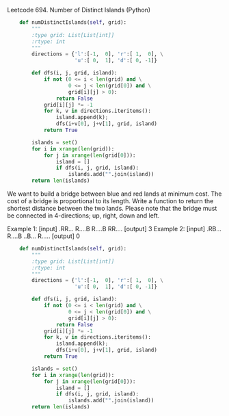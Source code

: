 
Leetcode 694. Number of Distinct Islands (Python)


```py
    def numDistinctIslands(self, grid):
        """
        :type grid: List[List[int]]
        :rtype: int
        """
        directions = {'l':[-1,  0], 'r':[ 1,  0], \
                      'u':[ 0,  1], 'd':[ 0, -1]}

        def dfs(i, j, grid, island):
            if not (0 <= i < len(grid) and \
                    0 <= j < len(grid[0]) and \
                    grid[i][j] > 0):
                return False
            grid[i][j] *= -1
            for k, v in directions.iteritems():
                island.append(k);
                dfs(i+v[0], j+v[1], grid, island)
            return True

        islands = set()
        for i in xrange(len(grid)):
            for j in xrange(len(grid[0])):
                island = []
                if dfs(i, j, grid, island):
                    islands.add("".join(island))
        return len(islands)
```

We want to build a bridge between blue and red lands at minimum cost. The cost of a bridge is proportional to its length.
Write a function to return the shortest distance between the two lands.
Please note that the bridge must be connected in 4-directions; up, right, down and left.



Example 1:
[input]
.RR...
R....B
R....B
RR....
[output]
3
Example 2:
[input]
.RB...
R....B
..B...
‍‍‌‌‌‍‌‍‍‍‍‌‌‍‍‍‌R.....
[output]
0

```py
    def numDistinctIslands(self, grid):
        """
        :type grid: List[List[int]]
        :rtype: int
        """
        directions = {'l':[-1,  0], 'r':[ 1,  0], \
                      'u':[ 0,  1], 'd':[ 0, -1]}

        def dfs(i, j, grid, island):
            if not (0 <= i < len(grid) and \
                    0 <= j < len(grid[0]) and \
                    grid[i][j] > 0):
                return False
            grid[i][j] *= -1
            for k, v in directions.iteritems():
                island.append(k);
                dfs(i+v[0], j+v[1], grid, island)
            return True

        islands = set()
        for i in xrange(len(grid)):
            for j in xrange(len(grid[0])):
                island = []
                if dfs(i, j, grid, island):
                    islands.add("".join(island))
        return len(islands)
```
